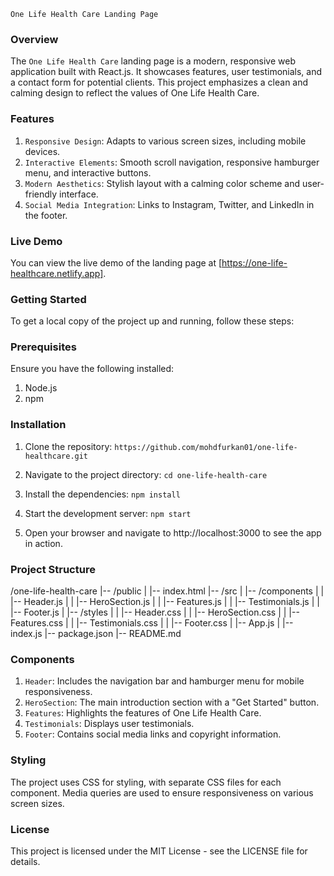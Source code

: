`One Life Health Care Landing Page`

### Overview

The `One Life Health Care` landing page is a modern, responsive web application built with React.js. It showcases features, user testimonials, and a contact form for potential clients. This project emphasizes a clean and calming design to reflect the values of One Life Health Care.

### Features

1. `Responsive Design`: Adapts to various screen sizes, including mobile devices.
2. `Interactive Elements`: Smooth scroll navigation, responsive hamburger menu, and interactive buttons.
3. `Modern Aesthetics`: Stylish layout with a calming color scheme and user-friendly interface.
4. `Social Media Integration`: Links to Instagram, Twitter, and LinkedIn in the footer.

### Live Demo

You can view the live demo of the landing page at [https://one-life-healthcare.netlify.app].

### Getting Started

To get a local copy of the project up and running, follow these steps:

### Prerequisites

Ensure you have the following installed:

1. Node.js
2. npm

### Installation

1. Clone the repository:
   `https://github.com/mohdfurkan01/one-life-healthcare.git`

2. Navigate to the project directory:
   `cd one-life-health-care`

3. Install the dependencies:
   `npm install`

4. Start the development server:
   `npm start`

5. Open your browser and navigate to http://localhost:3000 to see the app in action.

### Project Structure

/one-life-health-care
|-- /public
| |-- index.html
|-- /src
| |-- /components
| | |-- Header.js
| | |-- HeroSection.js
| | |-- Features.js
| | |-- Testimonials.js
| | |-- Footer.js
| |-- /styles
| | |-- Header.css
| | |-- HeroSection.css
| | |-- Features.css
| | |-- Testimonials.css
| | |-- Footer.css
| |-- App.js
| |-- index.js
|-- package.json
|-- README.md

### Components

1. `Header`: Includes the navigation bar and hamburger menu for mobile responsiveness.
2. `HeroSection`: The main introduction section with a "Get Started" button.
3. `Features`: Highlights the features of One Life Health Care.
4. `Testimonials`: Displays user testimonials.
5. `Footer`: Contains social media links and copyright information.

### Styling

The project uses CSS for styling, with separate CSS files for each component. Media queries are used to ensure responsiveness on various screen sizes.

### License

This project is licensed under the MIT License - see the LICENSE file for details.
